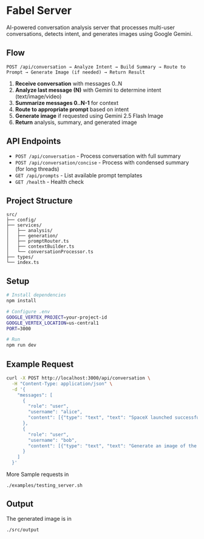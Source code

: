 # Fabel Server

AI-powered conversation analysis server that processes multi-user conversations, detects intent, and generates images using Google Gemini.

## Flow

```
POST /api/conversation → Analyze Intent → Build Summary → Route to Prompt → Generate Image (if needed) → Return Result
```

1. **Receive conversation** with messages 0..N
2. **Analyze last message (N)** with Gemini to determine intent (text/image/video)
3. **Summarize messages 0..N-1** for context
4. **Route to appropriate prompt** based on intent
5. **Generate image** if requested using Gemini 2.5 Flash Image
6. **Return** analysis, summary, and generated image

## API Endpoints

- `POST /api/conversation` - Process conversation with full summary
- `POST /api/conversation/concise` - Process with condensed summary (for long threads)
- `GET /api/prompts` - List available prompt templates
- `GET /health` - Health check

## Project Structure

```
src/
├── config/         
├── services/
│   ├── analysis/    
│   ├── generation/  
│   ├── promptRouter.ts
│   ├── contextBuilder.ts
│   └── conversationProcessor.ts 
├── types/           
└── index.ts         
```

## Setup

```bash
# Install dependencies
npm install

# Configure .env
GOOGLE_VERTEX_PROJECT=your-project-id
GOOGLE_VERTEX_LOCATION=us-central1
PORT=3000

# Run
npm run dev
```

## Example Request

```bash
curl -X POST http://localhost:3000/api/conversation \
  -H "Content-Type: application/json" \
  -d '{
    "messages": [
      {
        "role": "user",
        "username": "alice",
        "content": [{"type": "text", "text": "SpaceX launched successfully!"}]
      },
      {
        "role": "user",
        "username": "bob",
        "content": [{"type": "text", "text": "Generate an image of the launch!"}]
      }
    ]
  }'
```
More Sample requests in 
```
./examples/testing_server.sh
```


## Output 
The generated image is in 
```
./src/output
```



<!-- 
## Tech Stack

- **TypeScript** + **Express** - Server framework
- **Google Gemini 2.0 Flash** - Intent analysis
- **Google Gemini 2.5 Flash Image** - Image generation
- **Google Vertex AI** - AI provider -->
